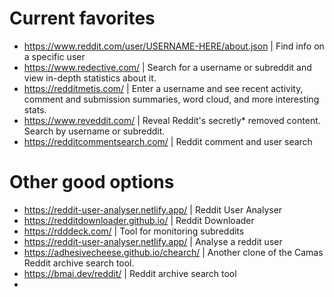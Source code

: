 # Current favorites
- https://www.reddit.com/user/USERNAME-HERE/about.json | Find info on a specific user
- https://www.redective.com/ | Search for a username or subreddit and view in-depth statistics about it.
- https://redditmetis.com/ | Enter a username and see recent activity, comment and submission summaries, word cloud, and more interesting stats.
- https://www.reveddit.com/ | Reveal Reddit's secretly* removed content. Search by username or subreddit.
- https://redditcommentsearch.com/ | Reddit comment and user search
  
# Other good options
- https://reddit-user-analyser.netlify.app/ | Reddit User Analyser
- https://redditdownloader.github.io/ | Reddit Downloader
- https://rdddeck.com/ | Tool for monitoring subreddits
- https://reddit-user-analyser.netlify.app/ | Analyse a reddit user
- https://adhesivecheese.github.io/chearch/ | Another clone of the Camas Reddit archive search tool.
- https://bmai.dev/reddit/ | Reddit archive search tool
- 
